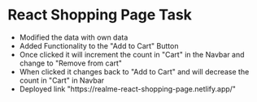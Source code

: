 <h1>React Shopping Page Task</h1>
<ul>
  <li>Modified the data with own data</li>
  <li>Added Functionality to the "Add to Cart" Button</li>
  <li>Once clicked it will increment the count in "Cart" in the Navbar and change to "Remove from cart"</li>
  <li>When clicked it changes back to "Add to Cart" and will decrease the count in "Cart" in Navbar</li>
  <li>Deployed link "https://realme-react-shopping-page.netlify.app/"</li>
</ul>
